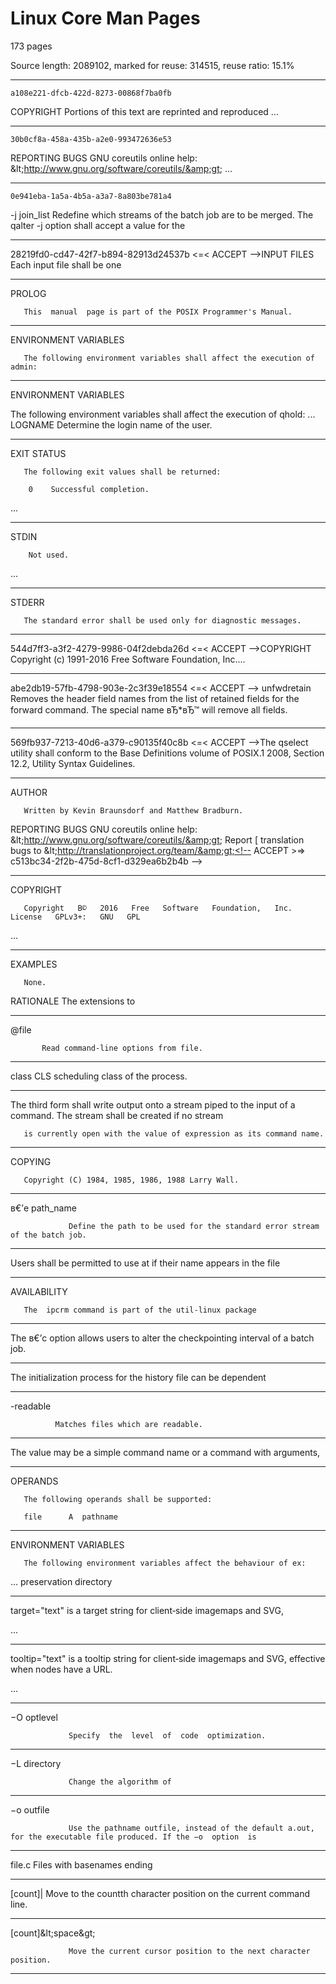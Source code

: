 Linux Core Man Pages
====================

173 pages

Source length: 2089102, marked for reuse: 314515, reuse ratio: 15.1%

---

    a108e221-dfcb-422d-8273-00868f7ba0fb

COPYRIGHT Portions  of  this  text are reprinted and reproduced ...

---

    30b0cf8a-458a-435b-a2e0-993472636e53

REPORTING BUGS GNU coreutils online help: &amp;lt;http://www.gnu.org/software/coreutils/&amp;gt; ...

---

    0e941eba-1a5a-4b5a-a3a7-8a803be781a4

-j join_list Redefine  which  streams  of  the batch job are to be merged. The qalter -j option shall accept a value for the

---

28219fd0-cd47-42f7-b894-82913d24537b <=< ACCEPT -->INPUT FILES
       Each  input file shall be one 

---

<!-- ad5e83de-81c0-437f-a6da-b16aeeb2ab52 <=< ACCEPT -->PROLOG
       This  manual  page is part of the POSIX Programmer's Manual.

---

<!-- 58367c2b-84ba-4ef3-a97b-4ccf4b2adea9 <=< ACCEPT -->ENVIRONMENT VARIABLES
       The following environment variables shall affect the execution of admin:

---

<!-- 58367c2b-84ba-4ef3-a97b-4ccf4b2adea9 <=< ACCEPT -->ENVIRONMENT VARIABLES

The following environment variables shall affect the execution of qhold:
...
LOGNAME   Determine the login name of the user.

---

<!-- a42f9355-e63b-4205-ac0b-0b19b24faf9d <=< ACCEPT -->EXIT STATUS
       The following exit values shall be returned:

        0    Successful completion.
...

---

<!-- fe96d119-27ce-4a62-99a9-ff5840fe1a84 <=< ACCEPT -->STDIN
        Not used.
...

---

<!-- 69b9765f-24ad-418f-ace0-31173ecdcdfd <=< ACCEPT -->STDERR
       The standard error shall be used only for diagnostic messages.

---

544d7ff3-a3f2-4279-9986-04f2debda26d <=< ACCEPT -->COPYRIGHT
        Copyright (c) 1991-2016 Free Software Foundation, Inc....

---

abe2db19-57fb-4798-903e-2c3f39e18554 <=< ACCEPT -->     unfwdretain
              Removes the header field names from the list of retained fields for the forward command.  The special name вЂ*вЂ™
              will remove all fields.

---

569fb937-7213-40d6-a379-c90135f40c8b <=< ACCEPT -->The  qselect  utility  shall  conform to the Base Definitions volume of POSIX.1 2008, Section 12.2, Utility Syntax Guidelines.<!-- ACCEPT >=> 569fb937-7213-40d6-a379-c90135f40c8b -->

---

<!-- c513bc34-2f2b-475d-8cf1-d329ea6b2b4b <=< ACCEPT -->AUTHOR
       Written by Kevin Braunsdorf and Matthew Bradburn.

REPORTING BUGS
       GNU coreutils online help: &amp;lt;http://www.gnu.org/software/coreutils/&amp;gt;
       Report [ translation bugs to &amp;lt;http://translationproject.org/team/&amp;gt;<!-- ACCEPT >=> c513bc34-2f2b-475d-8cf1-d329ea6b2b4b -->

---

<!-- 6d11e7c3-8cce-4efb-857d-3586edc62088 <=< ACCEPT -->COPYRIGHT
       Copyright   В©   2016   Free   Software   Foundation,   Inc.    License   GPLv3+:   GNU   GPL

...

---

<!-- 807a3da9-433a-49d1-8bd6-a36ad1587262 <=< ACCEPT -->EXAMPLES
       None.

RATIONALE
       The  extensions  to

---


<!-- 2ea27dfd-7fa3-4495-92bd-e38a71a7bead <=< ACCEPT -->       @file
           Read command-line options from file.


---

<!-- 2ccf1bb3-0f86-418a-966b-eb7b9ec36d86 <=< ACCEPT -->       class       CLS       scheduling class of the process. 

---

<!-- e3a247bc-6ddd-4e9a-be92-a4b70a1d0aad <=< ACCEPT -->       The third form shall write output onto a stream piped to the input of a command. The stream shall be created if no stream
       is currently open with the value of expression as its command name.

---

<!-- 3c01cbc4-c9ad-4663-b92e-e905e3d9e4e5 <=< ACCEPT -->COPYING
       Copyright (C) 1984, 1985, 1986, 1988 Larry Wall.

---

<!-- bc4430eb-05c9-45ef-9ca4-962d2a9e19b5 <=< ACCEPT -->       в€’e path_name
                 Define the path to be used for the standard error stream of the batch job.

---

<!-- 78dff809-38f3-4a82-8467-cacb2657b443 <=< ACCEPT -->       Users  shall  be  permitted  to  use at if their name appears in the file

---

<!-- 9bb4bd49-308a-46f3-9482-2650cecdb8e7 <=< ACCEPT -->AVAILABILITY
       The  ipcrm command is part of the util-linux package

---

<!-- 8bfc654a-34b8-45df-92b7-77763e59a308 <=< ACCEPT -->       The  в€’c  option  allows  users  to  alter the checkpointing interval of a batch job.

---

<!-- eb8590b8-38e3-47ba-ae58-bcabb6e7d33f <=< ACCEPT -->       The  initialization  process for the history file can be dependent

---

<!-- 8eb14179-8c68-493f-b0e7-cc3b1f4596db <=< ACCEPT -->       -readable
              Matches files which are readable.

---

<!-- 450db201-10a5-4c70-8648-3d6f79786a4b <=< ACCEPT -->              The value may be a simple command name or a command with arguments,

---

<!-- 48b5cfab-f91a-478a-bdf0-a08f57e43b67 <=< ACCEPT -->OPERANDS
       The following operands shall be supported:

       file      A  pathname 

---

<!-- db2b0138-19b6-4001-891e-41200ea817ae <=< ACCEPT -->ENVIRONMENT VARIABLES
       The following environment variables affect the behaviour of ex:
...
              preservation directory
<!-- ACCEPT >=> db2b0138-19b6-4001-891e-41200ea817ae -->

---

<!-- e65d7116-89b2-4f54-b70b-33d86eeb6367 <=< ACCEPT -->       target="text" is a target string for client‐side imagemaps and SVG,
...

---

<!-- 779aaf05-1f70-475d-93e3-34079d85b56f <=< ACCEPT -->       tooltip="text"  is  a  tooltip  string  for  client‐side imagemaps and SVG, effective when nodes have a URL.
...

---

<!-- 0942027e-01ac-4774-a486-107bb8649182 <=< ACCEPT -->       −O optlevel
                 Specify  the  level  of  code  optimization.

---

<!-- 8387e0a3-7070-44f1-bb32-19afd89c59dd <=< ACCEPT -->       −L directory
                 Change the algorithm of

---

<!-- 0942027e-01ac-4774-a486-107bb8649183 <=< ACCEPT -->       −o outfile
                 Use the pathname outfile, instead of the default a.out, for the executable file produced. If the −o  option  is

---

<!-- af9d2a35-17e8-4f0d-9dcf-ec672b435416 <=< ACCEPT -->       file.c    Files  with basenames ending

---

<!-- de3197e1-3d0f-4eb1-b0ca-fb57e2507f42 <=< ACCEPT -->       [count]|  Move  to  the  countth  character  position on the current command line.

---

<!-- d552a943-f865-4cbb-b316-da949f4afb78 <=< ACCEPT -->       [count]&amp;lt;space&amp;gt;
                 Move the current cursor position to the next character position.

---
